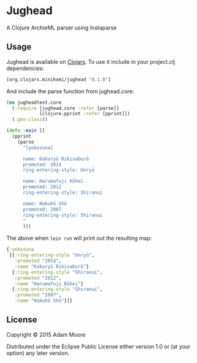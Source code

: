 # Jughead

A Clojure ArchieML parser using Instaparse

## Usage

Jughead is available on
[Clojars](https://clojars.org/org.clojars.minikomi/jughead). To use it include
in your project.clj dependencies:

```clojure
[org.clojars.minikomi/jughead "0.1.0"]
```

And include the parse function from jughead.core:

```clojure
(ns jugheadtest.core
  (:require [jughead.core :refer [parse]]
            [clojure.pprint :refer [pprint]])
  (:gen-class))

(defn -main []
  (pprint
    (parse 
      "[yokozuna]

      name: Kakuryū Rikisaburō
      promoted: 2014
      ring-entering-style: Unryū

      name: Harumafuji Kōhei
      promoted: 2012
      ring-entering-style: Shiranui

      name: Hakuhō Shō
      promoted: 2007
      ring-entering-style: Shiranui
      "
      )))
```

The above when `lein run` will print out the resulting map:

```clojure
{:yokozuna
 [{:ring-entering-style "Unryū",
   :promoted "2014",
   :name "Kakuryū Rikisaburō"}
  {:ring-entering-style "Shiranui",
   :promoted "2012",
   :name "Harumafuji Kōhei"}
  {:ring-entering-style "Shiranui",
   :promoted "2007",
   :name "Hakuhō Shō"}]}
```

## License

Copyright © 2015 Adam Moore

Distributed under the Eclipse Public License either version 1.0 or (at
your option) any later version.

